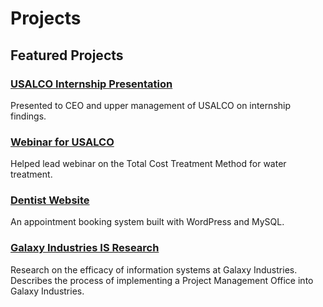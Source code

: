 # Projects


## Featured Projects
### [USALCO Internship Presentation](https://1drv.ms/p/c/9116f1c401b90be8/QegLuQHE8RYggJEvdwAAAAAAoH4InP2H3_nrPA)
Presented to CEO and upper management of USALCO on internship findings.

### [Webinar for USALCO](https://www.youtube.com/watch?v=rIiR038yl0Q)
Helped lead webinar on the Total Cost Treatment Method for water treatment.

### [Dentist Website](https://github.com/shunter2025/dentist-website)
An appointment booking system built with WordPress and MySQL.

### [Galaxy Industries IS Research](https://raw.githubusercontent.com/shunter2025/Galaxy-Industries/refs/heads/main/Galaxy%20Industries.zip)
Research on the efficacy of information systems at Galaxy Industries. Describes the process of implementing a Project Management Office into Galaxy Industries.



